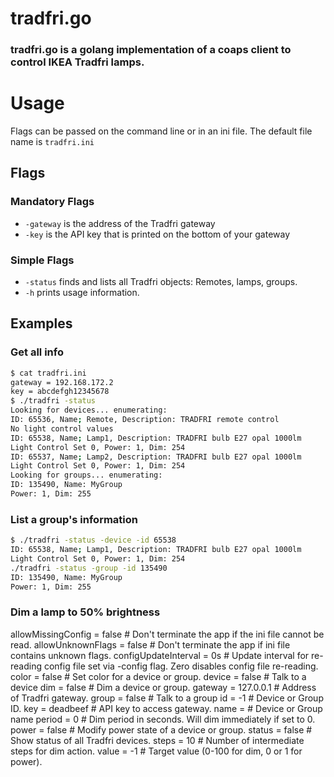 # tradfri.go 

### tradfri.go is a golang implementation of a coaps client to control IKEA Tradfri lamps.

# Usage

Flags can be passed on the command line or in an ini file. The default file name is `tradfri.ini`

## Flags

### Mandatory Flags

 * `-gateway` is the address of the Tradfri gateway
 * `-key` is the API key that is printed on the bottom of your gateway

### Simple Flags

 * `-status` finds and lists all Tradfri objects: Remotes, lamps, groups.
 * `-h` prints usage information.
 
## Examples

### Get all info

```bash
$ cat tradfri.ini
gateway = 192.168.172.2
key = abcdefgh12345678
$ ./tradfri -status
Looking for devices... enumerating:
ID: 65536, Name; Remote, Description: TRADFRI remote control
No light control values
ID: 65538, Name; Lamp1, Description: TRADFRI bulb E27 opal 1000lm
Light Control Set 0, Power: 1, Dim: 254
ID: 65537, Name; Lamp2, Description: TRADFRI bulb E27 opal 1000lm
Light Control Set 0, Power: 1, Dim: 254
Looking for groups... enumerating:
ID: 135490, Name: MyGroup
Power: 1, Dim: 255
``` 

### List a group's information

```bash
$ ./tradfri -status -device -id 65538
ID: 65538, Name; Lamp1, Description: TRADFRI bulb E27 opal 1000lm
Light Control Set 0, Power: 1, Dim: 254
./tradfri -status -group -id 135490
ID: 135490, Name: MyGroup
Power: 1, Dim: 255
```

### Dim a lamp to 50% brightness





allowMissingConfig = false  # Don't terminate the app if the ini file cannot be read.
allowUnknownFlags = false  # Don't terminate the app if ini file contains unknown flags.
configUpdateInterval = 0s  # Update interval for re-reading config file set via -config flag. Zero disables config file re-reading.
color = false  # Set color for a device or group. 
device = false  # Talk to a device
dim = false  # Dim a device or group.
gateway = 127.0.0.1  # Address of Tradfri gateway.
group = false  # Talk to a group
id = -1  # Device or Group ID.
key = deadbeef  # API key to access gateway.
name =   # Device or Group name
period = 0  # Dim period in seconds. Will dim immediately if set to 0.
power = false  # Modify power state of a device or group.
status = false  # Show status of all Tradfri devices.
steps = 10  # Number of intermediate steps for dim action.
value = -1  # Target value (0-100 for dim, 0 or 1 for power).
